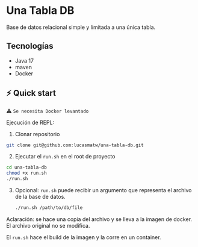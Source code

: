 # Una Tabla DB

Base de datos relacional simple y limitada a una única tabla.

## Tecnologías

- Java 17
- maven
- Docker

## ⚡️ Quick start

⚠️ `Se necesita Docker levantado`

Ejecución de REPL:

1. Clonar repositorio

```bash
git clone git@github.com:lucasmatw/una-tabla-db.git
```

2. Ejecutar el `run.sh` en el root de proyecto

```bash
cd una-tabla-db
chmod +x run.sh
./run.sh
```

3. Opcional: `run.sh` puede recibir un argumento que representa el archivo de la base de datos.

    ```bash
    ./run.sh /path/to/db/file
    ```
   
Aclaración: se hace una copia del archivo y se lleva a la imagen de docker. El archivo original no se modifica.

El `run.sh` hace el build de la imagen y la corre en un container.
